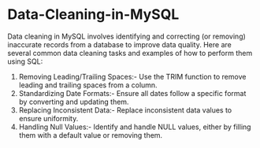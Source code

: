 # Data-Cleaning-in-MySQL
Data cleaning in MySQL involves identifying and correcting (or removing) inaccurate records from a database to improve data quality. Here are several common data cleaning tasks and examples of how to perform them using SQL:

1. Removing Leading/Trailing Spaces:- Use the TRIM function to remove leading and trailing spaces from a column.
2. Standardizing Date Formats:- Ensure all dates follow a specific format by converting and updating them.
3. Replacing Inconsistent Data:- Replace inconsistent data values to ensure uniformity.
4. Handling Null Values:- Identify and handle NULL values, either by filling them with a default value or removing them.

